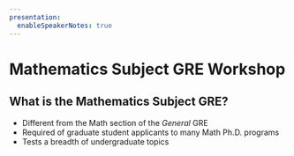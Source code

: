 ```yaml
---
presentation:
  enableSpeakerNotes: true
---
```


<!-- slide -->

# Mathematics Subject GRE Workshop


<!-- slide -->

## What is the Mathematics Subject GRE?

- Different from the Math section of the *General* GRE
- Required of graduate student applicants to many Math Ph.D. programs
- Tests a breadth of undergraduate topics
